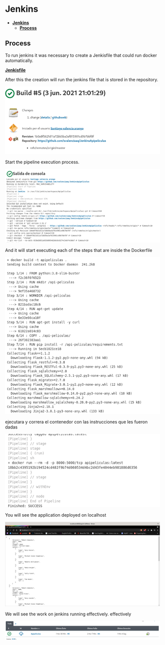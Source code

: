 # **Jenkins** 

- [**Jenkins**](#jenkins)
  - [**Process**](#process)



## **Process**



To run jenkins it was necessary to create a Jenkisfile that could run docker automatically.


[**Jenkisfile**](Jenkinsfile)



After this the creation will run the jenkins file that is stored in the repository.

![jen1](img/jen1.png)

Start the pipeline execution process.

![jen2](img/jen2.png)


And it will start executing each of the steps that are inside the Dockerfile

![jen3](img/jen3.png)

ejecutara  y correra el contenedor con las instrucciones que les fueron dadas


![jen5](img/jen5.png)

You will see the application deployed on localhost


![jen6](img/jen6.png)


We will see the work on jenkins running effectively.
effectively

![jen4](img/jen4.png)